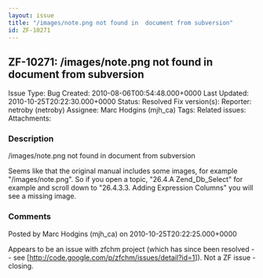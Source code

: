```yaml
---
layout: issue
title: "/images/note.png not found in  document from subversion"
id: ZF-10271
---
```


ZF-10271: /images/note.png not found in document from subversion
----------------------------------------------------------------

 Issue Type: Bug Created: 2010-08-06T00:54:48.000+0000 Last Updated: 2010-10-25T20:22:30.000+0000 Status: Resolved Fix version(s): 
 Reporter:  netroby (netroby)  Assignee:  Marc Hodgins (mjh\_ca)  Tags: 
 Related issues: 
 Attachments: 
### Description

/images/note.png not found in document from subversion

Seems like that the original manual includes some images, for example "/images/note.png". So if you open a topic, "26.4.A Zend\_Db\_Select" for example and scroll down to "26.4.3.3. Adding Expression Columns" you will see a missing image.

 

 

### Comments

Posted by Marc Hodgins (mjh\_ca) on 2010-10-25T20:22:25.000+0000

Appears to be an issue with zfchm project (which has since been resolved -- see [<http://code.google.com/p/zfchm/issues/detail?id=1>]). Not a ZF issue - closing.

 

 